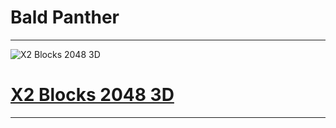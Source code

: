 # Bald Panther

************************************************************************
![X2 Blocks 2048 3D](https://play-lh.googleusercontent.com/kQAacXnoDnT9-ea_8tyqKW1hdkC5oFbVpG_lQz5bMExs5yVtZ3Bq6OC7X51_aQXlLg=s180)

# [X2 Blocks 2048 3D](https://play.google.com/store/apps/details?id=com.BaldPanther.X2Blocks3D "Play X2 Blocks 2048 3D")

************************************************************************

